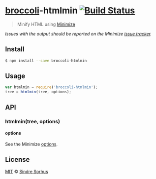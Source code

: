 # [broccoli](https://github.com/joliss/broccoli)-htmlmin [![Build Status](https://travis-ci.org/sindresorhus/broccoli-htmlmin.svg?branch=master)](https://travis-ci.org/sindresorhus/broccoli-htmlmin)

> Minify HTML using [Minimize](https://github.com/Moveo/minimize)

*Issues with the output should be reported on the Minimize [issue tracker](https://github.com/Moveo/minimize/issues).*


## Install

```bash
$ npm install --save broccoli-htmlmin
```


## Usage

```js
var htmlmin = require('broccoli-htmlmin');
tree = htmlmin(tree, options);
```


## API

### htmlmin(tree, options)

#### options

See the Minimize [options](https://github.com/Moveo/minimize#options).


## License

[MIT](http://opensource.org/licenses/MIT) © [Sindre Sorhus](http://sindresorhus.com)
